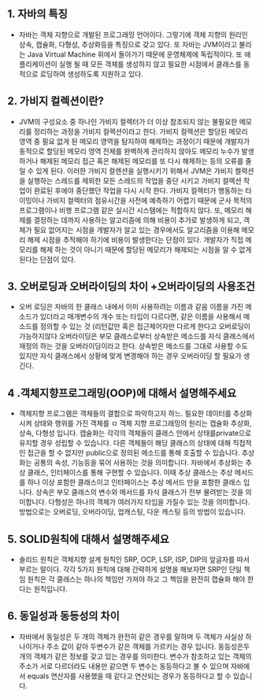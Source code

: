 ## 1. 자바의 특징
  - 자바는 객체 지향으로 개발된 프로그래밍 언어이다. 그렇기에 객체 지향의 원리인 상속, 캡슐화, 다형성, 추상화등을 특징으로 갖고 있다.
    또 자바는 JVM이라고 불리는 Java Virtual Machine 위에서 돌아가기 때문에 운영체제에 독립적이다. 또 애플리케이션이 실행 될 때 모든 객체를
    생성하지 않고 필요한 시점에서 클래스를 동적으로 로딩하여 생성하도록 지원하고 있다.
## 2. 가비지 컬렉션이란?
  - JVM의 구성요소 중 하나인 가비지 컬렉터가 더 이상 참조되지 않는 불필요한 메모리를 정리하는 과정을 가비지 컬렉션이라고 한다. 
    가비지 컬렉션은 할당된 메모리 영역 중 필요 없게 된 메모리 영역을 탐지하여 해제하는 과정이기 때문에 개발자가 동적으로 할당된 메모리 영역 전체를 완벽하게 관리하지 않아도 메모리 누수가 발생하거나 해제된 메모리 접근 혹은 해제된 메모리를 또 다시 해제하는 등의 오류를 줄일 수 있게 된다. 
    이러한 가비지 컬렌션을 실행시키기 위해서 JVM은 가비지 켈력션을 실행하는 스레드를 제외한 모든 스레드의 작업을 중단 시키고 가비지 컬렉션 작업이 완료된 후에야 중단했던 작업을 다시 시작 한다. 가비지 컬렉터가 행동하는 타이밍이나 가비지 컬렉터의 점유시간을 사전에 예측하기 어렵기 때문에 군사 목적의 프로그램이나 비행 프로그램 같은 실시간 시스템에는 적합하지 않다. 
    또, 메모리 해제를 결정하는 데까지 사용하는 알고리즘에 의해 비용이 추가로 발생하게 되고, 객체가 필요 없어지는 시점을 개발자가 알고 있는 경우에서도 알고리즘을 이용해 메모리 해제 시점을 추적해야 하기에 비용이 발생한다는 단점이 있다. 개발자가 직접 메모리를 해제 하는 것이 아니기 때문에 할당된 메모리가 해제되는 시점을 알 수 없게 된다는 단점이 있다.  
## 3. 오버로딩과 오버라이딩의 차이 +오버라이딩의 사용조건
  - 오버 로딩은 자바의 한 클래스 내에서 이미 사용하려는 이름과 같음 이름을 가진 메소드가 있더라고 매개변수의 개수 또는 타입이 다르다면, 같은 이름을 사용해서 메소드를 정의할 수 있는 것
    (리턴값만 혹은 접근제어자만 다르게 한다고 오버로딩이 가능하지않다
    오버라이딩은 부모 클래스로부터 상속받은 메소드를 자식 클래스에서 재정의 하는 것을 오버라이딩이라고 한다. 상속받은 메소드를 그대로 사용할 수도 있지만 자식 클래스에서 상황에 맞게 변경해야 하는 경우 오버라이딩 할 필요가 생긴다. 
## 4 .객체지향프로그래밍(OOP)에 대해서 설명해주세요
 - 객체지향 프로그램은 객체들의 결합으로 파악하고자 하느.
    필요한 데이터를 추상화 시켜 상태와 행위를 가진 객체를 ㅁ
    객체 지향 프로그래밍의 원리는 캡슐화 추상화, 상속, 다형성 입니다.
    캡술화는 각각의 객체들이 클래스 안에서 상태를private으로 유지할 경우 성립할 수 있습니다. 다른 객체들이 해당 클래스의 상태에 대해 직접적인 접근을 할 수 없지만 public으로 정의된 메소드를 통해 호출할 수 있습니다.
    추상화는 공통의 속성, 기능등을 묶어 사용하는 것을 의미합니다. 자바에서 추상화는 추상 클래스, 인터페이스를 통해 구현할 수 있습니다. 이때 추상 클래스는 추상 메서드를 하나 이상 포함한 클래스이고 인터페이스는 추상 메서드 만을 포함한 클래스 입니다.  상속은 부모 클래스의 변수와 메서드를 자식 클래스가 전부 물려받는 것을 의미합니다.
    다형성은 하나의 객체가 여러가지 타입을 가질수 있는 것을 의미합니다. 방법으로는 오버로딩, 오버라이딩, 업캐스팅, 다운 캐스팅 등의 방법이 있습니다. 
## 5. SOLID원칙에 대해서 설명해주세요
  - 솔리드 원칙은 객체지향 설계 원칙인 SRP, OCP, LSP, ISP, DIP의 앞글자를 따서 부르는 말이다.
    각각 5가지 원칙에 대해 간략하게 설명을 해보자면
    SRP인 단일 책임 원칙은 각 클래스는 하나의 책임만 가져야 하고 그 책임을 완전히 캡슐화 해야 한다는 원칙입니다.

## 6. 동일성과 동등성의 차이
  - 자바에서 동일성은 두 개의 객체가 완전히 같은 경우를 말하며 두 객체가 사실상 하나이거나 주소 값이 같아 두변수가 같은 객체를 가르키는 경우 입니다.
    동등성은두 개의 객체가 같은 정보를 갖고 있는 경우를 의미한다. 변수가 참조하고 있는 객체의 주소가 서로 다르더라도 내용만 같으면 두 변수는 동등하다고 볼 수 있으며 자바에서 equals 연산자를 사용했을 때 같다고 연산되는 경우가 동등하다고 할 수 있습니다. 


